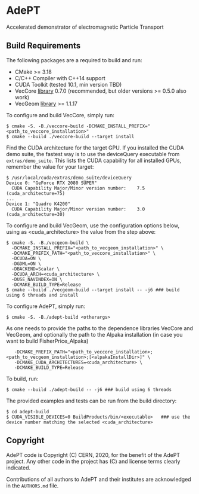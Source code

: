 <!--
SPDX-FileCopyrightText: 2020 CERN
SPDX-License-Identifier: CC-BY-4.0
-->

# AdePT

Accelerated demonstrator of electromagnetic Particle Transport

## Build Requirements

The following packages are a required to build and run:

- CMake >= 3.18
- C/C++ Compiler with C++14 support
- CUDA Toolkit (tested 10.1, min version TBD)
- VecCore [library](https://github.com/root-project/veccore) 0.7.0 (recommended, but older versions >= 0.5.0 also work)
- VecGeom [library](https://gitlab.cern.ch/VecGeom/VecGeom) >= 1.1.17

To configure and build VecCore, simply run:
```console
$ cmake -S. -B./veccore-build -DCMAKE_INSTALL_PREFIX="<path_to_veccore_installation>"
$ cmake --build ./veccore-build --target install
```

Find the CUDA architecture for the target GPU. If you installed the CUDA demo suite, the fastest way is to use the deviceQuery executable from `extras/demo_suite`. This lists the CUDA capability for all installed GPUs, remember the value for your target:
```console
$ /usr/local/cuda/extras/demo_suite/deviceQuery
Device 0: "GeForce RTX 2080 SUPER"
  CUDA Capability Major/Minor version number:    7.5 (cuda_architecture=75)
...
Device 1: "Quadro K4200"
  CUDA Capability Major/Minor version number:    3.0 (cuda_architecture=30)
```

To configure and build VecGeom, use the configuration options below, using as <cuda_architecture> the value from the step above:
```console
$ cmake -S. -B./vecgeom-build \
  -DCMAKE_INSTALL_PREFIX="<path_to_vecgeom_installation>" \
  -DCMAKE_PREFIX_PATH="<path_to_veccore_installation>" \
  -DCUDA=ON \
  -DGDML=ON \
  -DBACKEND=Scalar \
  -DCUDA_ARCH=<cuda_architecture> \
  -DUSE_NAVINDEX=ON \
  -DCMAKE_BUILD_TYPE=Release
$ cmake --build ./vecgeom-build --target install -- -j6 ### build using 6 threads and install
```

To configure AdePT, simply run:

```console
$ cmake -S. -B./adept-build <otherargs>
```
As <otherargs> one needs to provide the paths to the dependence libraries VecCore and VecGeom, and optionally the path to the Alpaka installation (in case you want to build FisherPrice_Alpaka)
```console
   -DCMAKE_PREFIX_PATH="<path_to_veccore_installation>;<path_to_vecgeom_installation>;[<alpakaInstallDir>]" \
   -DCMAKE_CUDA_ARCHITECTURES=<cuda_architecture> \
   -DCMAKE_BUILD_TYPE=Release
```

To build, run:

```console
$ cmake --build ./adept-build -- -j6 ### build using 6 threads
```

The provided examples and tests can be run from the build directory:
```console
$ cd adept-build
$ CUDA_VISIBLE_DEVICES=0 BuildProducts/bin/<executable>   ### use the device number matching the selected <cuda_architecture>
```

## Copyright

AdePT code is Copyright (C) CERN, 2020, for the benefit of the AdePT project.
Any other code in the project has (C) and license terms clearly indicated.

Contributions of all authors to AdePT and their institutes are acknowledged in
the `AUTHORS.md` file.

